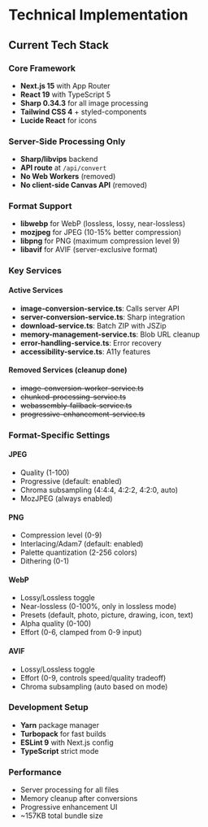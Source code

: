 # Technical Implementation

## Current Tech Stack

### Core Framework
- **Next.js 15** with App Router
- **React 19** with TypeScript 5
- **Sharp 0.34.3** for all image processing
- **Tailwind CSS 4** + styled-components
- **Lucide React** for icons

### Server-Side Processing Only
- **Sharp/libvips** backend
- **API route** at `/api/convert`
- **No Web Workers** (removed)
- **No client-side Canvas API** (removed)

### Format Support
- **libwebp** for WebP (lossless, lossy, near-lossless)
- **mozjpeg** for JPEG (10-15% better compression)
- **libpng** for PNG (maximum compression level 9)
- **libavif** for AVIF (server-exclusive format)

### Key Services

#### Active Services
- **image-conversion-service.ts**: Calls server API
- **server-conversion-service.ts**: Sharp integration
- **download-service.ts**: Batch ZIP with JSZip
- **memory-management-service.ts**: Blob URL cleanup
- **error-handling-service.ts**: Error recovery
- **accessibility-service.ts**: A11y features

#### Removed Services (cleanup done)
- ~~image-conversion-worker-service.ts~~
- ~~chunked-processing-service.ts~~
- ~~webassembly-fallback-service.ts~~
- ~~progressive-enhancement-service.ts~~

### Format-Specific Settings

#### JPEG
- Quality (1-100)
- Progressive (default: enabled)
- Chroma subsampling (4:4:4, 4:2:2, 4:2:0, auto)
- MozJPEG (always enabled)

#### PNG  
- Compression level (0-9)
- Interlacing/Adam7 (default: enabled)
- Palette quantization (2-256 colors)
- Dithering (0-1)

#### WebP
- Lossy/Lossless toggle
- Near-lossless (0-100%, only in lossless mode)
- Presets (default, photo, picture, drawing, icon, text)
- Alpha quality (0-100)
- Effort (0-6, clamped from 0-9 input)

#### AVIF
- Lossy/Lossless toggle
- Effort (0-9, controls speed/quality tradeoff)
- Chroma subsampling (auto based on mode)

### Development Setup
- **Yarn** package manager
- **Turbopack** for fast builds
- **ESLint 9** with Next.js config
- **TypeScript** strict mode

### Performance
- Server processing for all files
- Memory cleanup after conversions
- Progressive enhancement UI
- ~157KB total bundle size